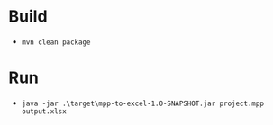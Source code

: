 # Build
- `mvn clean package`

# Run
- `java -jar .\target\mpp-to-excel-1.0-SNAPSHOT.jar project.mpp output.xlsx`